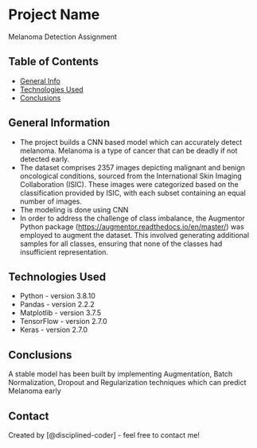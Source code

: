 # Project Name
Melanoma Detection Assignment


## Table of Contents
* [General Info](#general-information)
* [Technologies Used](#technologies-used)
* [Conclusions](#conclusions)

<!-- You can include any other section that is pertinent to your problem -->

## General Information
- The project builds a CNN based model which can accurately detect melanoma. Melanoma is a type of cancer that can be deadly if not detected early.
- The dataset comprises 2357 images depicting malignant and benign oncological conditions, sourced from the International Skin Imaging Collaboration (ISIC). These images were categorized based on the classification provided by ISIC, with each subset containing an equal number of images.
- The modeling is done using CNN
- In order to address the challenge of class imbalance, the Augmentor Python package (https://augmentor.readthedocs.io/en/master/) was employed to augment the dataset. This involved generating additional samples for all classes, ensuring that none of the classes had insufficient representation.

<!-- You don't have to answer all the questions - just the ones relevant to your project. -->

## Technologies Used
- Python - version 3.8.10
- Pandas - version 2.2.2
- Matplotlib - version 3.7.5
- TensorFlow - version 2.7.0
- Keras - version 2.7.0

<!-- As the libraries versions keep on changing, it is recommended to mention the version of library used in this project -->

## Conclusions
A stable model has been built by implementing Augmentation, Batch Normalization, Dropout and Regularization techniques which can predict Melanoma early

## Contact
Created by [@disciplined-coder] - feel free to contact me!


<!-- Optional -->
<!-- ## License -->
<!-- This project is open source and available under the [... License](). -->

<!-- You don't have to include all sections - just the one's relevant to your project -->